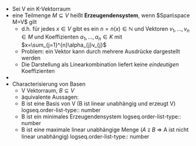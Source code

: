 - Sei V ein K-Vektorraum
- eine Teilmenge $M\subseteq V$ heißt **Erzeugendensystem**, wenn $Span\space M=V$ gilt
	- d.h. für jedes $x\in V$ gibt es ein $n=n(x)\in\mathbb{N}$ und Vektoren $v_1,...,v_{n}\in M$ und Koeffizienten $\alpha_1,...,\alpha_{n}\in K$ mit $x=\sum_{j=1}^{n}\alpha_{j}v_{j}$
	- Problem: ein Vektor kann durch mehrere Ausdrücke dargestellt werden
	- Die Darstellung als Linearkombination liefert keine *eindeutigen* Koeffizienten
-
- Characterisierung von Basen
	- V Vektorraum, $B\subseteq V$
	- äquivalente Aussagen:
	- B ist eine Basis von V (B ist linear unabhängig und erzeugt V)
	  logseq.order-list-type:: number
	- B ist ein minimales Erzeugendensystem
	  logseq.order-list-type:: number
	- B ist eine maximale linear unabhängige Menge ($A\supsetneqq B$ => A ist nicht linear unabhängig)
	  logseq.order-list-type:: number